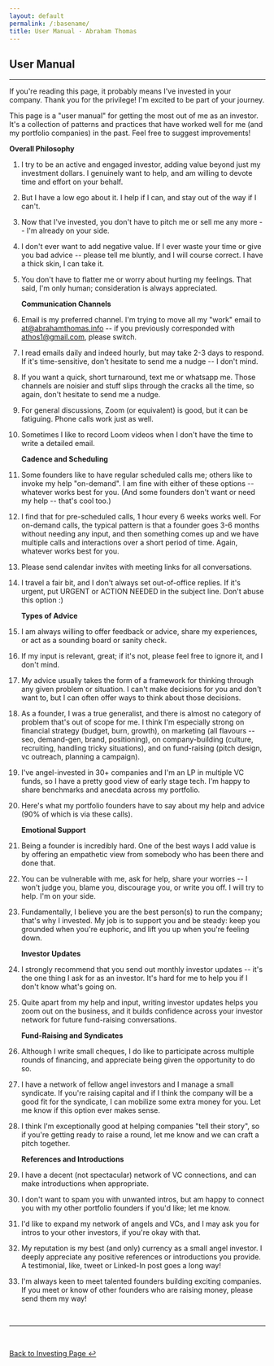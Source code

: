 ```yaml
---
layout: default
permalink: /:basename/
title: User Manual · Abraham Thomas
---
```


## User Manual

----

If you're reading this page, it probably means I've invested in your company.  Thank you for the privilege!  I'm excited to be part of your journey.

This page is a "user manual" for getting the most out of me as an investor.  It's a collection of patterns and practices that have worked well for me (and my portfolio companies) in the past.  Feel free to suggest improvements!

   **Overall Philosophy**

1. I try to be an active and engaged investor, adding value beyond just my investment dollars.  I genuinely want to help, and am willing to devote time and effort on your behalf.

2. But I have a low ego about it.  I help if I can, and stay out of the way if I can't.

3. Now that I've invested, you don't have to pitch me or sell me any more -- I'm already on your side.

4. I don't ever want to add negative value.  If I ever waste your time or give you bad advice -- please tell me bluntly, and I will course correct.  I have a thick skin, I can take it.

5. You don't have to flatter me or worry about hurting my feelings. That said, I'm only human; consideration is always appreciated.

    **Communication Channels**  

6. Email is my preferred channel.  I'm trying to move all my "work" email to at@abrahamthomas.info -- if you previously corresponded with athos1@gmail.com, please switch.

7. I read emails daily and indeed hourly, but may take 2-3 days to respond.  If it's time-sensitive, don't hesitate to send me a nudge -- I don't mind.   

8. If you want a quick, short turnaround, text me or whatsapp me.  Those channels are noisier and stuff slips through the cracks all the time, so again, don't hesitate to send me a nudge. 

9. For general discussions, Zoom (or equivalent) is good, but it can be fatiguing.  Phone calls work just as well.

10. Sometimes I like to record Loom videos when I don't have the time to write a detailed email.  

    **Cadence and Scheduling**

11. Some founders like to have regular scheduled calls me; others like to invoke my help "on-demand".  I am fine with either of these options -- whatever works best for you.  (And some founders don't want or need my help -- that's cool too.)

12. I find that for pre-scheduled calls, 1 hour every 6 weeks works well.  For on-demand calls, the typical pattern is that a founder goes 3-6 months without needing any input, and then something comes up and we have multiple calls and interactions over a short period of time.  Again, whatever works best for you.

13. Please send calendar invites with meeting links for all conversations.  

14. I travel a fair bit, and I don't always set out-of-office replies.  If it's urgent, put URGENT or ACTION NEEDED in the subject line.  Don't abuse this option :)

    **Types of Advice**  

15. I am always willing to offer feedback or advice, share my experiences, or act as a sounding board or sanity check.  

16. If my input is relevant, great; if it's not, please feel free to ignore it, and I don't mind.  

17. My advice usually takes the form of a framework for thinking through any given problem or situation.  I can't make decisions for you and don't want to, but I can often offer ways to think about those decisions.

18. As a founder, I was a true generalist, and there is almost no category of problem that's out of scope for me.  I think I'm especially strong on financial strategy (budget, burn, growth), on marketing (all flavours -- seo, demand-gen, brand, positioning), on company-building (culture, recruiting, handling tricky situations), and on fund-raising (pitch design, vc outreach, planning a campaign).  

19. I've angel-invested in 30+ companies and I'm an LP in multiple VC funds, so I have a pretty good view of early stage tech.  I'm happy to share benchmarks and anecdata across my portfolio.

20. Here's what my portfolio founders have to say about my help and advice (90% of which is via these calls).

    **Emotional Support**

21. Being a founder is incredibly hard.  One of the best ways I add value is by offering an empathetic view from somebody who has been there and done that.

22. You can be vulnerable with me, ask for help, share your worries -- I won't judge you, blame you, discourage you, or write you off.  I will try to help.  I'm on your side.

23. Fundamentally, I believe you are the best person(s) to run the company; that's why I invested.  My job is to support you and be steady: keep you grounded when you're euphoric, and lift you up when you're feeling down.

    **Investor Updates**

24. I strongly recommend that you send out monthly investor updates -- it's the one thing I ask for as an investor.  It's hard for me to help you if I don't know what's going on.

25. Quite apart from my help and input, writing investor updates helps you zoom out on the business, and it builds confidence across your investor network for future fund-raising conversations.  

    **Fund-Raising and Syndicates**

26. Although I write small cheques, I do like to participate across multiple rounds of financing, and appreciate being given the opportunity to do so.

27. I have a network of fellow angel investors and I manage a small syndicate.  If you're raising capital and if I think the company will be a good fit for the syndicate, I can mobilize some extra money for you.  Let me know if this option ever makes sense.

28. I think I'm exceptionally good at helping companies "tell their story", so if you're getting ready to raise a round, let me know and we can craft a pitch together.

    **References and Introductions**

29. I have a decent (not spectacular) network of VC connections, and can make introductions when appropriate.  

30. I don't want to spam you with unwanted intros, but am happy to connect you with my other portfolio founders if you'd like; let me know.

31. I'd like to expand my network of angels and VCs, and I may ask you for intros to your other investors, if you're okay with that.

32. My reputation is my best (and only) currency as a small angel investor.  I deeply appreciate any positive references or introductions you provide.  A testimonial, like, tweet or Linked-In post goes a long way!

33. I'm always keen to meet talented founders building exciting companies.  If you meet or know of other founders who are raising money, please send them my way!

<br/>

----

<br/>

[Back to Investing Page ↩](/investing)

<br/>
